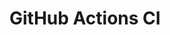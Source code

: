 # GitHub Actions CI





















































































































































































































































































































































































































































































































































































































































































































































































































































































































































































































































































































































































































































































































































































































































































































































































































































































































































































































































































































































































































































































































































































































































































































































































































































































































































































































































































































































































































































































































































































































































































































































































































































































































































































































































































































































































